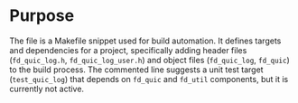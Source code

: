 # Purpose
The file is a Makefile snippet used for build automation. It defines targets and dependencies for a project, specifically adding header files (`fd_quic_log.h`, `fd_quic_log_user.h`) and object files (`fd_quic_log`, `fd_quic`) to the build process. The commented line suggests a unit test target (`test_quic_log`) that depends on `fd_quic` and `fd_util` components, but it is currently not active.
